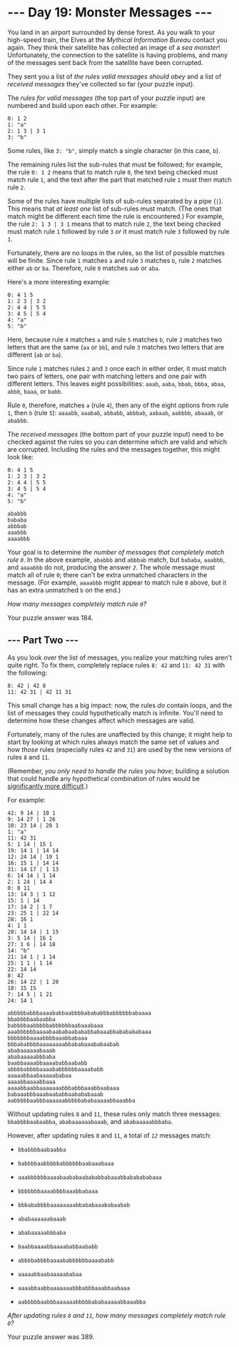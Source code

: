 # --- Day 19: Monster Messages ---

You land in an airport surrounded by dense forest. As you walk to your high-speed train, the Elves at the *Mythical Information Bureau* contact you again. They think their satellite has collected an image of a *sea monster*! Unfortunately, the connection to the satellite is having problems, and many of the messages sent back from the satellite have been corrupted.

They sent you a list of *the rules valid messages should obey* and a list of *received messages* they've collected so far (your puzzle input).

The *rules for valid messages* (the top part of your puzzle input) are numbered and build upon each other. For example:

```
0: 1 2
1: "a"
2: 1 3 | 3 1
3: "b"

```

Some rules, like `3: "b"`, simply match a single character (in this case, `b`).

The remaining rules list the sub-rules that must be followed; for example, the rule `0: 1 2` means that to match rule `0`, the text being checked must match rule `1`, and the text after the part that matched rule `1` must then match rule `2`.

Some of the rules have multiple lists of sub-rules separated by a pipe (`|`). This means that *at least one* list of sub-rules must match. (The ones that match might be different each time the rule is encountered.) For example, the rule `2: 1 3 | 3 1` means that to match rule `2`, the text being checked must match rule `1` followed by rule `3` *or* it must match rule `3` followed by rule `1`.

Fortunately, there are no loops in the rules, so the list of possible matches will be finite. Since rule `1` matches `a` and rule `3` matches `b`, rule `2` matches either `ab` or `ba`. Therefore, rule `0` matches `aab` or `aba`.

Here's a more interesting example:

```
0: 4 1 5
1: 2 3 | 3 2
2: 4 4 | 5 5
3: 4 5 | 5 4
4: "a"
5: "b"

```

Here, because rule `4` matches `a` and rule `5` matches `b`, rule `2` matches two letters that are the same (`aa` or `bb`), and rule `3` matches two letters that are different (`ab` or `ba`).

Since rule `1` matches rules `2` and `3` once each in either order, it must match two pairs of letters, one pair with matching letters and one pair with different letters. This leaves eight possibilities: `aaab`, `aaba`, `bbab`, `bbba`, `abaa`, `abbb`, `baaa`, or `babb`.

Rule `0`, therefore, matches `a` (rule `4`), then any of the eight options from rule `1`, then `b` (rule `5`): `aaaabb`, `aaabab`, `abbabb`, `abbbab`, `aabaab`, `aabbbb`, `abaaab`, or `ababbb`.

The *received messages* (the bottom part of your puzzle input) need to be checked against the rules so you can determine which are valid and which are corrupted. Including the rules and the messages together, this might look like:

```
0: 4 1 5
1: 2 3 | 3 2
2: 4 4 | 5 5
3: 4 5 | 5 4
4: "a"
5: "b"

ababbb
bababa
abbbab
aaabbb
aaaabbb

```

Your goal is to determine *the number of messages that completely match rule `0`*. In the above example, `ababbb` and `abbbab` match, but `bababa`, `aaabbb`, and `aaaabbb` do not, producing the answer *`2`*. The whole message must match all of rule `0`; there can't be extra unmatched characters in the message. (For example, `aaaabbb` might appear to match rule `0` above, but it has an extra unmatched `b` on the end.)

*How many messages completely match rule `0`?*


Your puzzle answer was 184.

## --- Part Two ---

As you look over the list of messages, you realize your matching rules aren't quite right. To fix them, completely replace rules `8: 42` and `11: 42 31` with the following:

```
8: 42 | 42 8
11: 42 31 | 42 11 31

```

This small change has a big impact: now, the rules *do* contain loops, and the list of messages they could hypothetically match is infinite. You'll need to determine how these changes affect which messages are valid.

Fortunately, many of the rules are unaffected by this change; it might help to start by looking at which rules always match the same set of values and how *those* rules (especially rules `42` and `31`) are used by the new versions of rules `8` and `11`.

(Remember, *you only need to handle the rules you have*; building a solution that could handle any hypothetical combination of rules would be [significantly more difficult](https://en.wikipedia.org/wiki/Formal_grammar).)

For example:

```
42: 9 14 | 10 1
9: 14 27 | 1 26
10: 23 14 | 28 1
1: "a"
11: 42 31
5: 1 14 | 15 1
19: 14 1 | 14 14
12: 24 14 | 19 1
16: 15 1 | 14 14
31: 14 17 | 1 13
6: 14 14 | 1 14
2: 1 24 | 14 4
0: 8 11
13: 14 3 | 1 12
15: 1 | 14
17: 14 2 | 1 7
23: 25 1 | 22 14
28: 16 1
4: 1 1
20: 14 14 | 1 15
3: 5 14 | 16 1
27: 1 6 | 14 18
14: "b"
21: 14 1 | 1 14
25: 1 1 | 1 14
22: 14 14
8: 42
26: 14 22 | 1 20
18: 15 15
7: 14 5 | 1 21
24: 14 1

abbbbbabbbaaaababbaabbbbabababbbabbbbbbabaaaa
bbabbbbaabaabba
babbbbaabbbbbabbbbbbaabaaabaaa
aaabbbbbbaaaabaababaabababbabaaabbababababaaa
bbbbbbbaaaabbbbaaabbabaaa
bbbababbbbaaaaaaaabbababaaababaabab
ababaaaaaabaaab
ababaaaaabbbaba
baabbaaaabbaaaababbaababb
abbbbabbbbaaaababbbbbbaaaababb
aaaaabbaabaaaaababaa
aaaabbaaaabbaaa
aaaabbaabbaaaaaaabbbabbbaaabbaabaaa
babaaabbbaaabaababbaabababaaab
aabbbbbaabbbaaaaaabbbbbababaaaaabbaaabba

```

Without updating rules `8` and `11`, these rules only match three messages: `bbabbbbaabaabba`, `ababaaaaaabaaab`, and `ababaaaaabbbaba`.

However, after updating rules `8` and `11`, a total of *`12`* messages match:


 - `bbabbbbaabaabba`

 - `babbbbaabbbbbabbbbbbaabaaabaaa`

 - `aaabbbbbbaaaabaababaabababbabaaabbababababaaa`

 - `bbbbbbbaaaabbbbaaabbabaaa`

 - `bbbababbbbaaaaaaaabbababaaababaabab`

 - `ababaaaaaabaaab`

 - `ababaaaaabbbaba`

 - `baabbaaaabbaaaababbaababb`

 - `abbbbabbbbaaaababbbbbbaaaababb`

 - `aaaaabbaabaaaaababaa`

 - `aaaabbaabbaaaaaaabbbabbbaaabbaabaaa`

 - `aabbbbbaabbbaaaaaabbbbbababaaaaabbaaabba`


*After updating rules `8` and `11`, how many messages completely match rule `0`?*


Your puzzle answer was 389.
